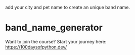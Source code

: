 add your city and pet name to create an unique band name.

# band_name_generator
Want to join the course? Start your journey here:   https://100daysofpython.dev/
